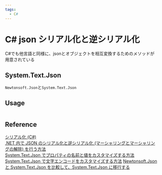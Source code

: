```yaml
---
tags:
  - C#
---
```


# C# json シリアル化と逆シリアル化
C#でも他言語と同様に、jsonとオブジェクトを相互変換するためのメソッドが用意されている<br>

## System.Text.Json

`Newtonsoft.Json`と`System.Text.Json`

## Usage
```C#

```


## Reference
[シリアル化 (C#)](https://learn.microsoft.com/ja-jp/dotnet/csharp/programming-guide/concepts/serialization/)<br>
[.NET 内で JSON のシリアル化と逆シリアル化 (マーシャリングとマーシャリングの解除) を行う方法](https://learn.microsoft.com/ja-jp/dotnet/standard/serialization/system-text-json/how-to?pivots=dotnet-7-0)<br>
[System.Text.Json でプロパティの名前と値をカスタマイズする方法](https://learn.microsoft.com/ja-jp/dotnet/standard/serialization/system-text-json/customize-properties?pivots=dotnet-7-0#use-camel-case-for-all-json-property-names)<br>
[System.Text.Json で文字エンコードをカスタマイズする方法](https://learn.microsoft.com/ja-jp/dotnet/standard/serialization/system-text-json/character-encoding)
[Newtonsoft.Json と System.Text.Json を比較して、System.Text.Json に移行する](https://learn.microsoft.com/ja-jp/dotnet/standard/serialization/system-text-json/migrate-from-newtonsoft?pivots=dotnet-7-0)<br>
